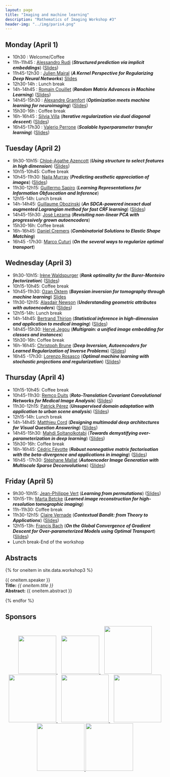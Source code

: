 ```yaml
---
layout: page
title: "Imaging and machine learning"
description: "Mathematics of Imaging Workshop #3"
header-img: "../img/paris4.png"
---
```






Monday (April 1)
-------------
- 10h30 : Welcome/Coffee
- 11h-11h45 : [Alessandro Rudi](https://www.di.ens.fr/~rudi/) (***Structured prediction via implicit embeddings***) ([Slides](slides/w3/Rudi.pdf))
- 11h45-12h30 : [Julien Mairal](https://lear.inrialpes.fr/people/mairal/) (***A Kernel Perspective for Regularizing Deep Neural Networks***) [Slides](slides/w3/Mairal.pdf)
- 12h30-14h : Lunch break
- 14h-14h45 : [Romain Couillet](http://romaincouillet.hebfree.org/) (***Random Matrix Advances in Machine Learning***) ([Slides](slides/w3/Couillet.pdf))
- 14h45-15h30 : [Alexandre Gramfort](http://alexandre.gramfort.net/) (***Optimization meets machine learning for neuroimaging***) ([Slides](slides/w3/Gramfort.pdf))
- 15h30-16h : Coffee break
- 16h-16h45 : [Silvia Villa](http://lcsl.mit.edu/data/silviavilla/Home.html) (***Iterative regularization via dual diagonal descent***) ([Slides](slides/w3/Villa.pdf))
- 16h45-17h30 : [Valerio Perrone](https://sites.google.com/view/valerioperrone/) (***Scalable hyperparameter transfer learning***) ([Slides](slides/w3/Perrone.pdf))

Tuesday (April 2)
-------------
- 9h30-10h15: [Chloé-Agathe Azencott](http://cazencott.info/) (***Using structure to select features in high dimension***) ([Slides](slides/w3/Azencott.pdf))
- 10h15-10h45: Coffee break
- 10h45-11h30: [Naila Murray](http://www.europe.naverlabs.com/NAVER-LABS-Europe/People/Naila-Murray) (***Predicting aesthetic appreciation of images***) ([Slides](slides/w3/Murray.pdf))
- 11h30-12h15: [Guillermo Sapiro](https://ece.duke.edu/faculty/guillermo-sapiro) (***Learning Representations for Information Obfuscation and Inference***)
- 12h15-14h: Lunch break
- 14h-14h45: [Guillaume Obozinski](http://imagine.enpc.fr/~obozinsg/) (***An SDCA-powered inexact dual augmented Lagrangian method for fast CRF learning***) ([Slides](slides/w3/Obozinski.pdf))
- 14h45-15h30: [José Lezama](https://iie.fing.edu.uy/~jlezama/) (***Revisiting non-linear PCA with progressively grown autoencoders***)
- 15h30-16h: Coffee break
- 16h-16h45: [Daniel Cremers](https://vision.in.tum.de/members/cremers) (***Combinatorial Solutions to Elastic Shape Matching***)
- 16h45 -17h30: [Marco Cuturi](http://marcocuturi.net/) (***On the several ways to regularize optimal transport***)

Wednesday (April 3)
-------------
- 9h30-10h15: [Irène Waldspurger](https://www.ceremade.dauphine.fr/~waldspurger/) (***Rank optimality for the Burer-Monteiro factorization***)  ([Slides](slides/w3/Walspuger.pdf))
- 10h15-10h45: Coffee break
- 10h45-11h30: [Ozan Öktem](https://www.kth.se/profile/ozan) (***Bayesian inversion for tomography through machine learning***) [Slides](slides/w3/Oktem.pdf)
- 11h30-12h15: [Alasdair Newson](https://sites.google.com/site/alasdairnewson/) (***Understanding geometric attributes with autoencoders***) ([Slides](slides/w3/Newson.pdf))
- 12h15-14h: Lunch break
- 14h-14h45: [Bertrand Thirion](https://team.inria.fr/parietal/team-members/bertrand-thirions-page/) (***Statistical inference in high-dimension and application to medical imaging***) ([Slides](slides/w3/Thirion.pdf))
- 14h45-15h30: [Hervé Jegou](http://people.rennes.inria.fr/Herve.Jegou/) (***Multigrain: a unified image embedding for classes and instances***)
- 15h30-16h: Coffee break
- 16h-16h45: [Christoph Brune](https://people.utwente.nl/c.brune) (***Deep Inversion, Autoencoders for Learned Regularization of Inverse Problems***) ([Slides](slides/w3/Brune.pdf))
- 16h45 -17h30: [Lorenzo Rosasco](http://web.mit.edu/lrosasco/www/) (***Optimal machine learning with stochastic projections and regularization***) ([Slides](slides/w3/Rosasco.pdf))

Thursday (April 4)
-------------
- 10h15-10h45: Coffee break
- 10h45-11h30: [Remco Duits](http://bmia.bmt.tue.nl/people/RDuits/) (***Roto-Translation Covariant Convolutional Networks for Medical Image Analysis***) ([Slides](slides/w3/Duits.pdf))
- 11h30-12h15: [Patrick Pérez](https://ptrckprz.github.io/) (***Unsupervised domain adaptation with application to urban scene analysis***) ([Slides](slides/w3/Perez.pdf))
- 12h15-14h: Lunch break
- 14h-14h45: [Matthieu Cord](http://webia.lip6.fr/~cord/) (***Designing multimodal deep architectures for Visual Question Answering***) ([Slides](slides/w3/Coord.pdf))
- 14h45-15h30: [Mahdi Soltanolkotabi](http://www-bcf.usc.edu/~soltanol/) (***Towards demystifying over-parameterization in deep learning***) ([Slides](slides/w3/Soltanolkotabi.pdf))
- 15h30-16h: Coffee break
- 16h-16h45: [Cédric Févotte](https://www.irit.fr/~Cedric.Fevotte/) (***Robust nonnegative matrix factorisation with the beta-divergence and applications in imaging***) ([Slides](slides/w3/Fevotte.pdf))
- 16h45 -17h30: [Stéphane Mallat](https://www.college-de-france.fr/site/stephane-mallat/index.htm) (***Autoencoder Image Generation with Multiscale Sparse Deconvolutions***) ([Slides](slides/w3/Mallat.pdf))

Friday (April 5)
-------------
- 9h30-10h15: [Jean-Philippe Vert](http://members.cbio.mines-paristech.fr/~jvert/) (***Learning from permutations***) ([Slides](slides/w3/Vert.pdf))
- 10h15-11h: [Marta Betcke](https://www.sites.google.com/site/mbetcke/home) (***Learned image reconstruction for high-resolution tomographic imaging***)
- 11h-11h30: Coffee break
- 11h30-12h15: [Claire Vernade](https://www.cvernade.com/) (***Contextual Bandit: from Theory to Applications***) ([Slides](slides/w3/Vernade.pdf))
- 12h15-13h: [Francis Bach](https://www.di.ens.fr/~fbach/) (***On the Global Convergence of Gradient Descent for Over-parameterized Models using Optimal Transport***) ([Slides](slides/w3/Bach.pdf))
- Lunch break-End of the workshop



Abstracts
--------

{% for oneitem in site.data.workshop3 %}
<p>
  {{ oneitem.speaker }}<br/>
  <b>Title:</b> <i>{{ oneitem.title }}</i><br/>
  <b>Abstract:</b> {{ oneitem.abstract }}
</p>
{% endfor %}

Sponsors
-----

<p align="center">

<a href="http://www.ihp.fr">
<img width="120" src="../../img/logo-ihp.jpg"/>
</a>&nbsp;&nbsp;

<a href="http://www.cnrs.fr/">
<img width="120" src="../../img/logo-cnrs.png"/>
</a>&nbsp;&nbsp;

<a href="http://www.u-psud.fr/fr/index.html">
<img width="150" src="../../img/logo-paris-sud.png"/>
</a>

<br/>

<a href="https://www.sciencesmaths-paris.fr/">
<img width="150" src="../../img/logo-fsmp.png"/>
</a>&nbsp;&nbsp;

<a href="http://www.upmc.fr/">
<img width="150" src="../../img/logo-upmc.png"/>
</a>&nbsp;&nbsp;

<a href="https://www.cimpa.info/">
<img width="150" src="../../img/logo-cimpa.png"/>
</a>

<br/>

<a href="http://gdr-mia.math.cnrs.fr/">
<img width="150" src="../../img/logo-mia.png"/>
</a>

<a href="http://www.gpeyre.com/noria/">
<img width="150" src="../../img/logo-erc.jpg"/>
</a>


</p>
